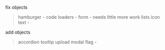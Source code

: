 fix objects
> hamburger -
> code 
> loaders -
> form - needs little more work
> lists
> icon text -


add objects
> accordion
> tooltip
> upload
> modal
> flag - 
